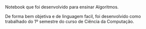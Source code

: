 Notebook que foi desenvolvido para ensinar Algoritmos.

De forma bem objetiva e de linguagem facil, foi desenvolvido como trabalhado do 1º semestre do curso de Ciência da Computação.


